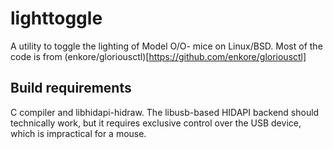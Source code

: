 lighttoggle
===========

A utility to toggle the lighting of Model O/O- mice on Linux/BSD.
Most of the code is from (enkore/gloriousctl)[https://github.com/enkore/gloriousctl]

Build requirements
------------------

C compiler and libhidapi-hidraw. The libusb-based HIDAPI backend
should technically work, but it requires exclusive control over the
USB device, which is impractical for a mouse.
